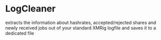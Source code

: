 # LogCleaner
extracts the information about hashrates, accepted/rejected shares and newly received jobs out of your standard XMRig logfile and saves it to a dedicated file
